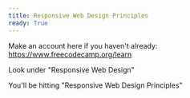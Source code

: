 ```yaml
---
title: Responsive Web Design Principles
ready: True
---
```


Make an account here if you haven't already: https://www.freecodecamp.org/learn

Look under "Responsive Web Design"

You'll be hitting "Responsive Web Design Principles"
